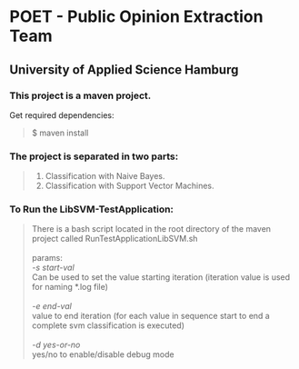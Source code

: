 POET - Public Opinion Extraction Team 
=======================================

University of Applied Science Hamburg
---------------------------------------

### This project is a maven project.

Get required dependencies:

> $ maven install

### The project is separated in two parts:
>1) Classification with Naive Bayes.<br>
>2) Classification with Support Vector Machines.

### To Run the LibSVM-TestApplication:
>There is a bash script located in the root directory of the maven project called RunTestApplicationLibSVM.sh <br><br>
>params: <br>
>*-s start-val*   <br> Can be used to set the value starting iteration (iteration value is used for naming \*.log file) <br><br>
>*-e end-val*    <br> value to end iteration (for each value in sequence start to end a complete svm classification is executed)<br><br>
>*-d yes-or-no*   <br>  yes/no to enable/disable debug mode    <br>

